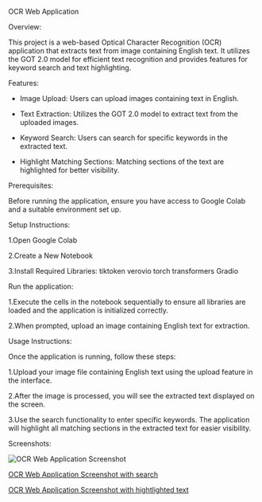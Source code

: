 OCR Web Application

Overview:

This project is a web-based Optical Character Recognition (OCR) application that extracts text from image containing English text. It utilizes the GOT 2.0 model for efficient text recognition and provides features for keyword search and text highlighting.

Features:

* Image Upload: Users can upload images containing text in English.

* Text Extraction: Utilizes the GOT 2.0 model to extract text from the uploaded images.

* Keyword Search: Users can search for specific keywords in the extracted text.

* Highlight Matching Sections: Matching sections of the text are highlighted for better visibility.

Prerequisites:

Before running the application, ensure you have access to Google Colab and a suitable environment set up.

Setup Instructions:

1.Open Google Colab

2.Create a New Notebook

3.Install Required Libraries:
tiktoken
verovio
torch
transformers
Gradio

Run the application:

1.Execute the cells in the notebook sequentially to ensure all libraries are loaded and the application is initialized correctly.

2.When prompted, upload an image containing English text for extraction.

Usage Instructions:

Once the application is running, follow these steps:

1.Upload your image file containing English text using the upload feature in the interface.

2.After the image is processed, you will see the extracted text displayed on the screen.

3.Use the search functionality to enter specific keywords. The application will highlight all matching sections in the extracted text for easier visibility.



Screenshots:


![OCR Web Application Screenshot](https://github.com/user-attachments/assets/5af440fd-b8c5-443a-8caf-0ecfa2211854)

[OCR Web Application Screenshot with search](https://github.com/user-attachments/assets/3ab84721-141e-4971-a7b1-860171fe5f5d)

[OCR Web Application Screenshot with hightlighted text](https://github.com/user-attachments/assets/b93e077e-9d89-4958-a0d2-9e8c439a5367)




